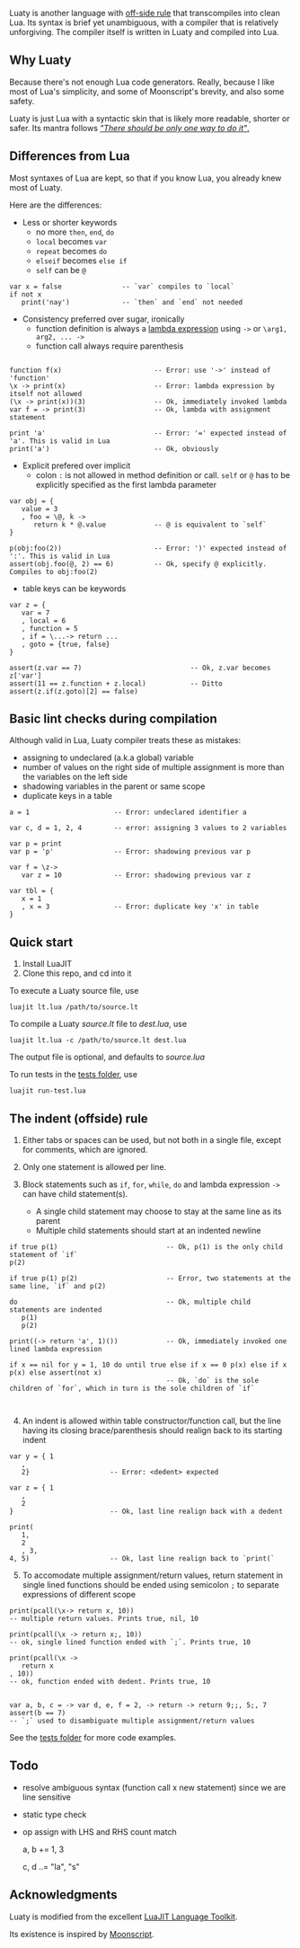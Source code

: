 
Luaty is another language with [off-side rule](https://en.wikipedia.org/wiki/Off-side_rule) that transcompiles into clean Lua.
Its syntax is brief yet unambiguous, with a compiler that is relatively unforgiving.
The compiler itself is written in Luaty and compiled into Lua.


Why Luaty
---
Because there's not enough Lua code generators.
Really, because I like most of Lua's simplicity, and some of Moonscript's brevity, and also some safety.

Luaty is just Lua with a syntactic skin that is likely more readable, shorter or safer.
Its mantra follows [*"There should be only one way to do it"*.](https://wiki.python.org/moin/TOOWTDI)


Differences from Lua
---

Most syntaxes of Lua are kept, so that if you know Lua, you already knew most of Luaty.

Here are the differences:


- Less or shorter keywords
  * no more `then`, `end`, `do`
  * `local` becomes `var`
  * `repeat` becomes `do`
  * `elseif` becomes `else if`
  * `self` can be `@`

```
var x = false               -- `var` compiles to `local`
if not x
   print('nay')             -- `then` and `end` not needed

```

- Consistency preferred over sugar, ironically
  * function definition is always a [lambda expression](https://www.lua.org/manual/5.1/manual.html#2.5.9) using  `->` or `\arg1, arg2, ... ->`
  * function call always require parenthesis

```

function f(x)                       -- Error: use '->' instead of 'function'
\x -> print(x)                      -- Error: lambda expression by itself not allowed
(\x -> print(x))(3)                 -- Ok, immediately invoked lambda
var f = -> print(3)                 -- Ok, lambda with assignment statement

print 'a'                           -- Error: '=' expected instead of 'a'. This is valid in Lua
print('a')                          -- Ok, obviously

```

- Explicit prefered over implicit
  * colon `:` is not allowed in method definition or call. `self` or `@` has to be explicitly specified as the first lambda parameter

```
var obj = {
   value = 3
   , foo = \@, k ->
      return k * @.value            -- @ is equivalent to `self`
}

p(obj:foo(2))                       -- Error: ')' expected instead of ':'. This is valid in Lua
assert(obj.foo(@, 2) == 6)          -- Ok, specify @ explicitly. Compiles to obj:foo(2)

```

- table keys can be keywords

```
var z = {
   var = 7
   , local = 6
   , function = 5
   , if = \...-> return ...
   , goto = {true, false}
}

assert(z.var == 7)                           -- Ok, z.var becomes z['var']
assert(11 == z.function + z.local)           -- Ditto
assert(z.if(z.goto)[2] == false)

```



Basic lint checks during compilation
---

Although valid in Lua, Luaty compiler treats these as mistakes:
  * assigning to undeclared (a.k.a global) variable
  * number of values on the right side of multiple assignment is more than the variables on the left side
  * shadowing variables in the parent or same scope
  * duplicate keys in a table

```
a = 1                     -- Error: undeclared identifier a

var c, d = 1, 2, 4        -- error: assigning 3 values to 2 variables

var p = print
var p = 'p'               -- Error: shadowing previous var p

var f = \z->
   var z = 10             -- Error: shadowing previous var z

var tbl = {
   x = 1
   , x = 3                -- Error: duplicate key 'x' in table
}

```


Quick start
---

1. Install LuaJIT
2. Clone this repo, and cd into it

To execute a Luaty source file, use
```
luajit lt.lua /path/to/source.lt
```

To compile a Luaty *source.lt* file to *dest.lua*, use
```
luajit lt.lua -c /path/to/source.lt dest.lua
```
The output file is optional, and defaults to *source.lua*


To run tests in the [tests folder](https://github.com/gnois/luaty/tree/master/tests), use
```
luajit run-test.lua
```



The indent (offside) rule
---

1. Either tabs or spaces can be used, but not both in a single file, except for comments, which are ignored.
2. Only one statement is allowed per line.

3. Block statements such as `if`, `for`, `while`, `do` and lambda expression `->` can have child statement(s).
   - A single child statement may choose to stay at the same line as its parent
   - Multiple child statements should start at an indented newline
```
if true p(1)                           -- Ok, p(1) is the only child statement of `if`
p(2)

if true p(1) p(2)                      -- Error, two statements at the same line, `if` and p(2)

do                                     -- Ok, multiple child statements are indented
   p(1)
   p(2)

print((-> return 'a', 1)())            -- Ok, immediately invoked one lined lambda expression

if x == nil for y = 1, 10 do until true else if x == 0 p(x) else if x p(x) else assert(not x)
                                       -- Ok, `do` is the sole children of `for`, which in turn is the sole children of `if`
                                       


```

4. An indent is allowed within table constructor/function call, but the line having its closing brace/parenthesis should realign back to its starting indent
```
var y = { 1
   ,
   2}                    -- Error: <dedent> expected

var z = { 1
   ,
   2
}                        -- Ok, last line realign back with a dedent

print(
   1,
   2
   , 3,
4, 5)                    -- Ok, last line realign back to `print(`

```

5. To accomodate multiple assignment/return values, return statement in single lined functions should be ended using semicolon `;` to separate expressions of different scope
```
print(pcall(\x-> return x, 10))                                          -- multiple return values. Prints true, nil, 10

print(pcall(\x -> return x;, 10))                                        -- ok, single lined function ended with `;`. Prints true, 10

print(pcall(\x ->
   return x
, 10))                                                                   -- ok, function ended with dedent. Prints true, 10


var a, b, c = -> var d, e, f = 2, -> return -> return 9;;, 5;, 7
assert(b == 7)                                                           -- `;` used to disambiguate multiple assignment/return values

```


See the [tests folder](https://github.com/gnois/luaty/tree/master/tests) for more code examples.






Todo
---
* resolve ambiguous syntax (function call x new statement) since we are line sensitive
* static type check
* op assign with LHS and RHS count match
   
   a, b += 1, 3
   
   c, d ..= "la", "s"


Acknowledgments
---
Luaty is modified from the excellent [LuaJIT Language Toolkit](https://github.com/franko/luajit-lang-toolkit).

Its existence is inspired by [Moonscript](https://github.com/leafo/moonscript).
